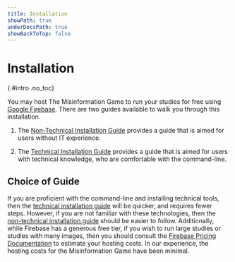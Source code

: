 ```yaml
---
title: Installation
showPath: true
underDocsPath: true
showBackToTop: false
---
```


# Installation
{:#intro .no_toc}

You may host The Misinformation Game to run your studies for free using
[Google Firebase](https://cloud.google.com/firestore/docs/client/get-firebase).
There are two guides available to walk you through this installation.

1) The [Non-Technical Installation Guide](/NonTechnicalInstallation)
   provides a guide that is aimed for users without IT experience.

2) The [Technical Installation Guide](/TechnicalInstallation)
   provides a guide that is aimed for users with technical
   knowledge, who are comfortable with the command-line.


## Choice of Guide

If you are proficient with the command-line and installing
technical tools, then the 
[technical installation guide](/TechnicalInstallation)
will be quicker, and requires fewer steps. However, if you are
not familiar with these technologies, then the
[non-technical installation guide](/NonTechnicalInstallation)
should be easier to follow. Additionally,
while Firebase has a generous free tier, if you wish to run
large studies or studies with many images, then you should
consult the
[Firebase Pricing Documentation](/FirebasePricing) to estimate
your hosting costs. In our experience, the hosting costs for
the Misinformation Game have been minimal.
